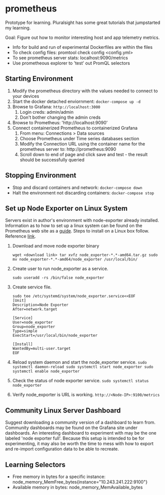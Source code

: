 # prometheus

Prototype for learning.  Pluralsight has some great tutorials that jumpstarted my learning.

Goal: Figure out how to monitor interesting host and app telemetry metrics.

* Info for build and run of experimental Dockerfiles are within the files
* To check config files: promtool check config <config.yml>
* To see prometheus server stats: localhost:9090/metrics
* Use prometheous explorer to 'test' out PromQL selectors

## Starting Environment

1. Modify the prometheus directory with the values needed to connect to your devices
2. Start the docker detached enviornment: `docker-compose up -d`
3. Browse to Grafana: `http://localhost:3000`
   1. Login creds: admin/admin
   2. Don't bother changing the admin creds
4. Browse to Prometheus: 'http://localhost:9090'
5. Connect containerized Prometheus to containerized Grafana
   1. From menu: Connections > Data sources
   2. Choose Prometheus under Time series databases section
   3. Modify the Connection URL using the container name for the prometheus server to: http://prometheus:9090
   4. Scroll down to end of page and click save and test - the result should be successfully queried

## Stopping Environment

* Stop and discard containers and network: `docker-compose down`
* Halt the environment not discarding containers: `docker-compose stop`

## Set up Node Exporter on Linux System

Servers exist in author's environment with node-exporter already installed.  Information as to how to set up a linux system can be found on the  Prometheus web site as a [guide](https://prometheus.io/docs/guides/node-exporter/#installing-and-running-the-node-exporter).  Steps to install on a Linux box follow.  Reference [link](https://docs.vmware.com/en/VMware-vRealize-Operations-Management-Pack-for-Kubernetes/1.8.1/management-pack-for-kubernetes/GUID-A1B68BE5-EF38-48E1-AA80-FD71E6F19989.html).

1. Download and move node exporter binary

   `wget <download link> tar xvfz node_exporter-*.*-amd64.tar.gz sudo mv node_exporter-*.*-amd64/node_exporter /usr/local/bin/`
2. Create user to run node_exporter as a service.

   `sudo useradd -rs /bin/false node_exporter`
3. Create service file.

   ```
   sudo tee /etc/systemd/system/node_exporter.service<<EOF
   [Unit]
   Description=Node Exporter
   After=network.target

   [Service]
   User=node_exporter
   Group=node_exporter
   Type=simple
   ExecStart=/usr/local/bin/node_exporter

   [Install]
   WantedBy=multi-user.target
   EOF
   ```
4. Reload system daemon and start the node_exporter service.
   `sudo systemctl daemon-reload sudo systemctl start node_exporter sudo systemctl enable node_exporter`
5. Check the status of node exporter service.
   `sudo systemctl status node_exporter`
6. Verify node_exporter is URL is working.
   `http://<Node-IP>:9100/metrics`

## Community Linux Server Dashboard

Suggest downloading a community version of a dashboard to learn from.  Community dashboards may be found on the Grafana site under dashboards.  An interesting dashboard to experiment with may be the one labeled 'node exporter full'.  Because this setup is intended to be for experimenting, it may also be worth the time to mess with how to export and re-import configuration data to be able to recreate.

## Learning Selectors

* Free memory in bytes for a specific instance: node_memory_MemFree_bytes{instance="10.243.241.222:9100"}
* Available memory in bytes: node_memory_MemAvailable_bytes
